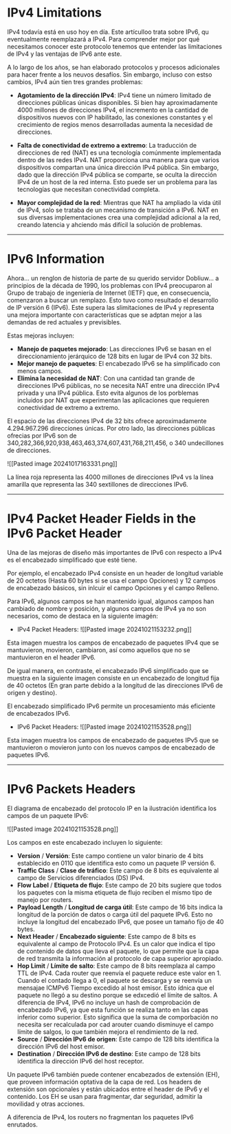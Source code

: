 # IPv4 Limitations

IPv4 todavía está en uso hoy en día. Este artículloo trata sobre IPv6, qu eventualmente reemplazará a IPv4. Para comprender mejor por qué necesitamos conocer este protocolo tenemos que entender las limitaciones de IPv4 y las ventajas de IPv6 ante este.

A lo largo de los años, se han elaborado protocolos y procesos adicionales para hacer frente a los neuvos desafíos. Sin embargo, incluso con estso cambios, IPv4 aún tien tres grandes problemas:

- **Agotamiento de la dirección IPv4**: IPv4 tiene un número limitado de direcciones públicas únicas disponibles. Si bien hay aproximadamente 4000 millones de direcciones IPv4, el incremento en la cantidad de dispositivos nuevos con IP habilitado, las conexiones constantes y el crecimiento de regios menos desarrolladas aumenta la necesidad de direcciones.

- **Falta de conectividad de extremo a extremo**: La traducción de direcciones de red (NAT) es una tecnología comúnmente implementada dentro de las redes IPv4. NAT proporciona una manera para que varios dispositivos compartan una única dirección IPv4 pública. Sin embargo, dado que la dirección IPv4 pública se comparte, se oculta la dirección IPv4 de un host de la red interna. Esto puede ser un problema para las tecnologías que necesitan conectividad completa.

- **Mayor complejidad de la red**: Mientras que NAT ha ampliado la vida útil de IPv4, solo se trataba  de un mecanismo de transición a IPv6. NAT en sus diversas implementaciones crea una complejidad adicional a la red, creando latencia y ahciendo más difícil la solución de problemas.

----
# IPv6 Information

Ahora... un renglon de historia de parte de su querido servidor Dobliuw... a principios de la década de 1990, los problemas con IPv4 preocuparon al Grupo de trabajo de ingeniería de Internet (IETF) que, en consecuencia, comenzaron a buscar un remplazo. Esto tuvo como resultado el desarrollo de IP versión 6 (IPv6). Este supera las slimitaciones de IPv4 y representa una mejora importante con características que se adptan mejor a las demandas de red actuales y previsibles.

Estas mejoras incluyen:

- **Manejo de paquetes mejorado**: Las direcciones IPv6 se basan en el direccionamiento jerárquico de 128 bits en lugar de IPv4 con 32 bits.
- **Mejor manejo de paquetes**: El encabezado IPv6 se ha simplificado con menos campos.
- **Elimina la necesidad de NAT**: Con una cantidad tan grande de direcciones IPv6 públicas, no se necesita NAT entre una dirección IPv4 privada y una IPv4 pública. Esto evita algunos de los porblemas incluidos por NAT que experimentan las aplicaciones que requieren conectividad de extremo a extremo.

El espacio de las direcciones IPv4 de 32 bits ofrece aproximadamente 4.294.967.296 direcciones únicas. Por otro lado, las direcciones públicas ofrecias por IPv6 son de 340,282,366,920,938,463,463,374,607,431,768,211,456, o 340 undecillones de direcciones.

![[Pasted image 20241017163331.png]]

La línea roja representa las 4000 millones de direcciones IPv4 vs la línea amarilla que representa las 340 sextillones de direcciones IPv6.

----
# IPv4 Packet Header Fields in the IPv6 Packet Header

Una de las mejoras de diseño más importantes de IPv6 con respecto a IPv4 es el encabezado simplificado que esté tiene.

Por ejemplo, el encabezado IPv4 consiste en un header de longitud variable de 20 octetos (Hasta 60 bytes si se usa el campo Opciones) y 12 campos de encabezado básicos, sin inlcuir el campo Opciones y el campo Relleno.

Para IPv6, algunos campos se han mantenido igual, algunos campos han cambiado de nombre y posición, y algunos campos de IPv4 ya no son necesarios, como de destaca en la siguiente imagén:

- IPv4 Packet Headers:
![[Pasted image 20241021153232.png]]

Esta imagen muestra los campos de encabezado de paquetes IPv4 que se mantuvieron, movieron, cambiaron, así como aquellos que no se mantuvieron en el header IPv6.

De igual manera, en contraste, el encabezado IPv6 simplificado que se muestra en la siguiente imagen consiste en un encabezado de longitud fija de 40 octetos (En gran parte debido a la longitud de las direcciones IPv6 de origen y destino).

El encabezado simplificado IPv6 permite un procesamiento más eficiente de encabezados IPv6.

- IPv6 Packet Headers:
![[Pasted image 20241021153528.png]]

Esta imagen muestra los campos de encabezado de paquetes IPv5 que se mantuvieron o movieron junto con los nuevos campos de encabezado de paquetes IPv6.

----
# IPv6 Packets Headers 

El diagrama de encabezado del protocolo IP en la ilustración identifica los campos de un paquete IPv6: 

![[Pasted image 20241021153528.png]]

Los campos en este encabezado incluyen lo siguiente:

- **Version** / **Versión**: Este campo contiene un valor binario de 4 bits establecido en 0110 que identifica esto como un paquete IP versión 6.
- **Traffic Class** / **Clase de tráfico**: Este campo de 8 bits es equivalente al campo de Servicios diferenciados (DS) IPv4.
- **Flow Label** / **Etiqueta de flujo**: Este campo de 20 bits sugiere que todos los paquetes con la misma etiqueta de flujo reciben el mismo tipo de manejo por routers.
- **Payload Length** / **Longitud de carga útil**: Este campo de 16 bits indica la longitud de la porción de datos o carga útil del paquete IPv6. Esto no incluye la longitud del encabezado IPv6, que posee un tamaño fijo de 40 bytes.
- **Next Header** / **Encabezado siguiente**: Este campo de 8 bits es equivalente al campo de Protocolo IPv4. Es un calor que indica el tipo de contenido de datos que lleva el paquete, lo que permite que la capa de red transmita la información al protocolo de capa superior apropiado.
- **Hop Limit** / **Límite de salto**: Este campo de 8 bits reemplaza al campo TTL de IPv4. Cada router que reenvía el paquete reduce este valor en 1. Cuando el contado llega a 0, el paquete se descarga y se reenvía un mensajae ICMPv6 Tiempo excedido al host emisor. Esto ídnica que el paquete no llegó a su destino porque se edxcedió el límite de saltos.  A diferencia de IPv4, IPv6 no incluye un hash de comprobación de encabezado IPv6, ya que esta función se realiza tanto en las capas inferior como superior. Esto significa que la suma de comporbación no necesita ser recalculada por cad arouter cuando disminuye el campo límite de salgos, lo que también mejora el rendimiento de la red.
- **Source** / **Dirección IPv6 de origen**: Este campo de 128 bits identifica la dirección IPv6 del host emisor.
- **Destination** / **Dirección IPv6 de destino**: Este campo de 128 bits identifica la dirección IPv6 del host receptor.

Un paquete IPv6 también puede contener encabezados de extensión (EH), que proveen información optativa de la capa de red. Los headers de extensión son opcionales y están ubicados entre el header de IPv6 y el contenido. Los EH se usan para fragmentar, dar seguridad, admitir la movilidad y otras acciones.

A diferencia de IPv4, los routers no fragmentan los paquetes IPv6 enrutados.

